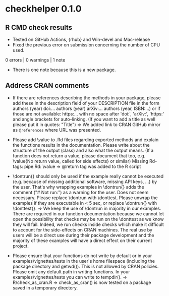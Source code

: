 # checkhelper 0.1.0

## R CMD check results

* Tested on GitHub Actions, {rhub} and Win-devel and Mac-release
* Fixed the previous error on submission concerning the number of CPU used.

0 errors | 0 warnings | 1 note

* There is one note because this is a new package.

## Address CRAN comments

- If there are references describing the methods in your package, please
add these in the description field of your DESCRIPTION file in the form
authors (year) doi:...
authors (year) arXiv:...
authors (year, ISBN:...)
or if those are not available: https:...
with no space after 'doi:', 'arXiv:', 'https:' and angle brackets for
auto-linking. (If you want to add a title as well please put it in
quotes: "Title")
=> We added link to CRAN GitHub mirror as `@references` where URL was presented.

- Please add \value to .Rd files regarding exported methods and explain
the functions results in the documentation. Please write about the
structure of the output (class) and also what the output means. (If a
function does not return a value, please document that too, e.g.
\value{No return value, called for side effects} or similar)
Missing Rd-tags:
pipe.Rd: \value
=> @return tag was added to the R script

- \dontrun{} should only be used if the example really cannot be executed
(e.g. because of missing additional software, missing API keys, ...) by
the user. That's why wrapping examples in \dontrun{} adds the comment
("# Not run:") as a warning for the user. Does not seem necessary.
Please replace \dontrun with \donttest.
Please unwrap the examples if they are executable in < 5 sec, or replace
\dontrun{} with \donttest{}.
=> We keep the use of \dontrun in majority in our examples. There are required in our function documentation because we cannot let open the possibility that checks may be run on the \donttest as we know they will fail. Indeed, we run checks inside checks which make it difficult to account for the side-effects on CRAN machines. The real use by users will be a direct use during their package development and the majority of these examples will have a direct effect on their current project. 


- Please ensure that your functions do not write by default or in your
examples/vignettes/tests in the user's home filespace (including the
package directory and getwd()). This is not allowed by CRAN policies.
Please omit any default path in writing functions. In your
examples/vignettes/tests you can write to tempdir(). -> R/check_as_cran.R
=> check_as_cran() is now tested on a package saved in a temporary directory.

